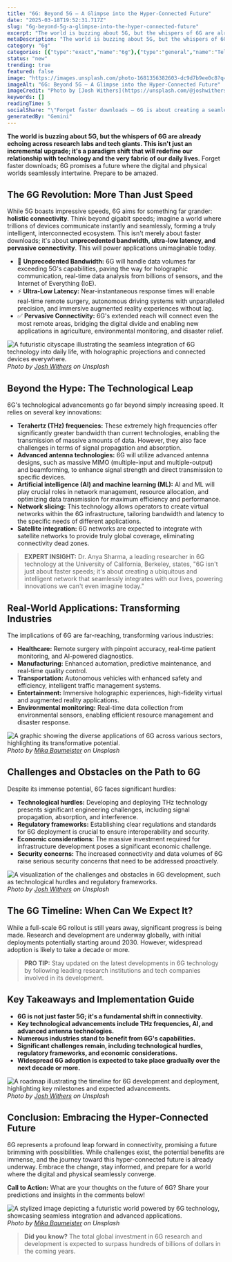 ```yaml
---
title: "6G: Beyond 5G – A Glimpse into the Hyper-Connected Future"
date: "2025-03-18T19:52:31.717Z"
slug: "6g-beyond-5g-a-glimpse-into-the-hyper-connected-future"
excerpt: "The world is buzzing about 5G, but the whispers of 6G are already echoing across research labs and tech giants.  This isn't just an incremental upgrade; it's a paradigm shift that will redefine our relationship with technology and the very fabric of our daily lives. Forget faster downloads; 6G promises a future where the digital and physical worlds seamlessly intertwine.  Prepare to be amazed."
metaDescription: "The world is buzzing about 5G, but the whispers of 6G are already echoing across research labs and tech giants.  This isn't just an incremental upgrade; it..."
category: "6g"
categories: [{"type":"exact","name":"6g"},{"type":"general","name":"Telecommunications"},{"type":"medium","name":"Wireless Networks"},{"type":"specific","name":"Network Security"},{"type":"niche","name":"AI-driven Optimization"}]
status: "new"
trending: true
featured: false
image: "https://images.unsplash.com/photo-1681356382603-dc9d7b9ee0c8?q=85&w=1200&fit=max&fm=webp&auto=compress"
imageAlt: "6G: Beyond 5G – A Glimpse into the Hyper-Connected Future"
imageCredit: "Photo by [Josh Withers](https://unsplash.com/@joshwithers) on Unsplash"
keywords: []
readingTime: 5
socialShare: "\"Forget faster downloads – 6G is about creating a seamless, intelligent network that will redefine how we live, work, and interact with the world. Prepare for a paradigm shift.\""
generatedBy: "Gemini"
---
```




**The world is buzzing about 5G, but the whispers of 6G are already echoing across research labs and tech giants.  This isn't just an incremental upgrade; it's a paradigm shift that will redefine our relationship with technology and the very fabric of our daily lives.** Forget faster downloads; 6G promises a future where the digital and physical worlds seamlessly intertwine.  Prepare to be amazed.

## The 6G Revolution: More Than Just Speed

While 5G boasts impressive speeds, 6G aims for something far grander: **holistic connectivity**.  Think beyond gigabit speeds; imagine a world where trillions of devices communicate instantly and seamlessly, forming a truly intelligent, interconnected ecosystem. This isn't merely about faster downloads; it's about **unprecedented bandwidth, ultra-low latency, and pervasive connectivity**.  This will power applications unimaginable today.

* 🔑 **Unprecedented Bandwidth:**  6G will handle data volumes far exceeding 5G's capabilities, paving the way for holographic communication, real-time data analysis from billions of sensors, and the Internet of Everything (IoE).
* ⚡ **Ultra-Low Latency:**  Near-instantaneous response times will enable real-time remote surgery, autonomous driving systems with unparalleled precision, and immersive augmented reality experiences without lag.
* ✅ **Pervasive Connectivity:**  6G's extended reach will connect even the most remote areas, bridging the digital divide and enabling new applications in agriculture, environmental monitoring, and disaster relief.

![A futuristic cityscape illustrating the seamless integration of 6G technology into daily life, with holographic projections and connected devices everywhere.](https://images.unsplash.com/photo-1681356382603-dc9d7b9ee0c8?q=85&w=1200&fit=max&fm=webp&auto=compress)
*Photo by [Josh Withers](https://unsplash.com/@joshwithers) on Unsplash*

## Beyond the Hype:  The Technological Leap

6G's technological advancements go far beyond simply increasing speed.  It relies on several key innovations:

* **Terahertz (THz) frequencies:**  These extremely high frequencies offer significantly greater bandwidth than current technologies, enabling the transmission of massive amounts of data.  However, they also face challenges in terms of signal propagation and absorption.
* **Advanced antenna technologies:**  6G will utilize advanced antenna designs, such as massive MIMO (multiple-input and multiple-output) and beamforming, to enhance signal strength and direct transmission to specific devices.
* **Artificial intelligence (AI) and machine learning (ML):**  AI and ML will play crucial roles in network management, resource allocation, and optimizing data transmission for maximum efficiency and performance.
* **Network slicing:**  This technology allows operators to create virtual networks within the 6G infrastructure, tailoring bandwidth and latency to the specific needs of different applications.
* **Satellite integration:**  6G networks are expected to integrate with satellite networks to provide truly global coverage, eliminating connectivity dead zones.

> **EXPERT INSIGHT:**  Dr. Anya Sharma, a leading researcher in 6G technology at the University of California, Berkeley, states, "6G isn't just about faster speeds; it's about creating a ubiquitous and intelligent network that seamlessly integrates with our lives, powering innovations we can't even imagine today."

## Real-World Applications: Transforming Industries

The implications of 6G are far-reaching, transforming various industries:

* **Healthcare:** Remote surgery with pinpoint accuracy, real-time patient monitoring, and AI-powered diagnostics.
* **Manufacturing:**  Enhanced automation, predictive maintenance, and real-time quality control.
* **Transportation:**  Autonomous vehicles with enhanced safety and efficiency, intelligent traffic management systems.
* **Entertainment:**  Immersive holographic experiences, high-fidelity virtual and augmented reality applications.
* **Environmental monitoring:**  Real-time data collection from environmental sensors, enabling efficient resource management and disaster response.

![A graphic showing the diverse applications of 6G across various sectors, highlighting its transformative potential.](https://images.unsplash.com/photo-1595428316411-9e9669619c4a?q=85&w=1200&fit=max&fm=webp&auto=compress)
*Photo by [Mika Baumeister](https://unsplash.com/@kommumikation) on Unsplash*

## Challenges and Obstacles on the Path to 6G

Despite its immense potential, 6G faces significant hurdles:

* **Technological hurdles:**  Developing and deploying THz technology presents significant engineering challenges, including signal propagation, absorption, and interference.
* **Regulatory frameworks:**  Establishing clear regulations and standards for 6G deployment is crucial to ensure interoperability and security.
* **Economic considerations:**  The massive investment required for infrastructure development poses a significant economic challenge.
* **Security concerns:**  The increased connectivity and data volumes of 6G raise serious security concerns that need to be addressed proactively.

![A visualization of the challenges and obstacles in 6G development, such as technological hurdles and regulatory frameworks.](https://images.unsplash.com/photo-1681356382589-5083d3919728?q=85&w=1200&fit=max&fm=webp&auto=compress)
*Photo by [Josh Withers](https://unsplash.com/@joshwithers) on Unsplash*

## The 6G Timeline: When Can We Expect It?

While a full-scale 6G rollout is still years away, significant progress is being made.  Research and development are underway globally, with initial deployments potentially starting around 2030. However, widespread adoption is likely to take a decade or more.

> **PRO TIP:** Stay updated on the latest developments in 6G technology by following leading research institutions and tech companies involved in its development.

## Key Takeaways and Implementation Guide

* **6G is not just faster 5G; it's a fundamental shift in connectivity.**
* **Key technological advancements include THz frequencies, AI, and advanced antenna technologies.**
* **Numerous industries stand to benefit from 6G's capabilities.**
* **Significant challenges remain, including technological hurdles, regulatory frameworks, and economic considerations.**
* **Widespread 6G adoption is expected to take place gradually over the next decade or more.**

![A roadmap illustrating the timeline for 6G development and deployment, highlighting key milestones and expected advancements.](https://images.unsplash.com/photo-1681356382603-dc9d7b9ee0c8?q=85&w=1200&fit=max&fm=webp&auto=compress)
*Photo by [Josh Withers](https://unsplash.com/@joshwithers) on Unsplash*

## Conclusion: Embracing the Hyper-Connected Future

6G represents a profound leap forward in connectivity, promising a future brimming with possibilities. While challenges exist, the potential benefits are immense, and the journey toward this hyper-connected future is already underway.  Embrace the change, stay informed, and prepare for a world where the digital and physical seamlessly converge.

**Call to Action:**  What are your thoughts on the future of 6G? Share your predictions and insights in the comments below!

![A stylized image depicting a futuristic world powered by 6G technology, showcasing seamless integration and advanced applications.](https://images.unsplash.com/photo-1595428316411-9e9669619c4a?q=85&w=1200&fit=max&fm=webp&auto=compress)
*Photo by [Mika Baumeister](https://unsplash.com/@kommumikation) on Unsplash*

> **Did you know?**  The total global investment in 6G research and development is expected to surpass hundreds of billions of dollars in the coming years.


<div class="reading-progress-container">
  <div id="reading-progress" class="reading-progress"></div>
</div>
